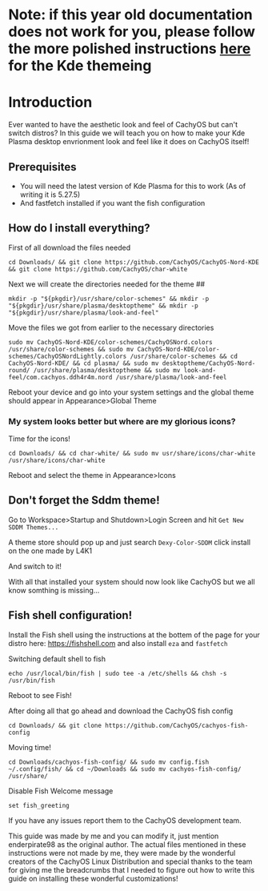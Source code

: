 # Note: if this year old documentation does not work for you, please follow the more polished instructions [here](https://universal-blue.discourse.group/docs?topic=574) for the Kde themeing

# Introduction

Ever wanted to have the aesthetic look and feel of CachyOS but can't switch distros? In this guide we will teach you on how to make your Kde Plasma desktop envrionment look and feel like it does on CachyOS itself!

## Prerequisites

- You will need the latest version of Kde Plasma for this to work (As of writing it is 5.27.5)
- And fastfetch installed if you want the fish configuration
## How do I install everything?

First of all download the files needed

```
cd Downloads/ && git clone https://github.com/CachyOS/CachyOS-Nord-KDE && git clone https://github.com/CachyOS/char-white
```

Next we will create the directories needed for the theme ##
```
mkdir -p "${pkgdir}/usr/share/color-schemes" && mkdir -p "${pkgdir}/usr/share/plasma/desktoptheme" && mkdir -p "${pkgdir}/usr/share/plasma/look-and-feel"
```
Move the files we got from earlier to the necessary directories
```
sudo mv CachyOS-Nord-KDE/color-schemes/CachyOSNord.colors /usr/share/color-schemes && sudo mv CachyOS-Nord-KDE/color-schemes/CachyOSNordLightly.colors /usr/share/color-schemes && cd CachyOS-Nord-KDE/ && cd plasma/ && sudo mv desktoptheme/CachyOS-Nord-round/ /usr/share/plasma/desktoptheme && sudo mv look-and-feel/com.cachyos.ddh4r4m.nord /usr/share/plasma/look-and-feel

```

Reboot your device and go into your system settings and the global theme should appear in Appearance>Global Theme

### My system looks better but where are my glorious icons?

Time for the icons!

```
cd Downloads/ && cd char-white/ && sudo mv usr/share/icons/char-white /usr/share/icons/char-white
```

Reboot and select the theme in Appearance>Icons

## Don't forget the Sddm theme!

Go to Workspace>Startup and Shutdown>Login Screen and hit `Get New SDDM Themes...` 

A theme store should pop up and just search ``` Dexy-Color-SDDM ``` click install on the one made by L4K1

And switch to it!

With all that installed your system should now look like CachyOS but we all know somthing is missing...

## Fish shell configuration!

Install the Fish shell using the instructions at the bottem of the page for your distro here: https://fishshell.com and also install ``eza`` and ``fastfetch``

Switching default shell to fish
```
echo /usr/local/bin/fish | sudo tee -a /etc/shells && chsh -s /usr/bin/fish
```
Reboot to see Fish!

After doing all that go ahead and download the CachyOS fish config
```
cd Downloads/ && git clone https://github.com/CachyOS/cachyos-fish-config

```

Moving time!

```
cd Downloads/cachyos-fish-config/ && sudo mv config.fish ~/.config/fish/ && cd ~/Downloads && sudo mv cachyos-fish-config/ /usr/share/
```

Disable Fish Welcome message
```
set fish_greeting
```
If you have any issues report them to the CachyOS development team.

This guide was made by me and you can modify it, just mention enderpirate98 as the original author. The actual files mentioned in these instructions were not made by me, they were made by the wonderful creators of the CachyOS Linux Distribution and special thanks to the team for giving me the breadcrumbs that I needed to figure out how to write this guide on installing these wonderful customizations!
